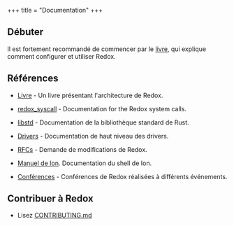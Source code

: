 +++
title = "Documentation"
+++

## Débuter

Il est fortement recommandé de commencer par le
[livre](https://doc.redox-os.org/book/), qui explique comment configurer
et utiliser Redox.

## Références

- [Livre](https://doc.redox-os.org/book/) - Un livre présentant l'architecture de Redox.

- [redox_syscall](https://docs.rs/redox_syscall/latest/syscall/) - Documentation for the Redox system calls.

- [libstd](https://doc.rust-lang.org/stable/std/) - Documentation de la bibliothèque standard de Rust.

- [Drivers](https://gitlab.redox-os.org/redox-os/drivers/-/blob/master/README.md) - Documentation de haut niveau des drivers.

- [RFCs](https://gitlab.redox-os.org/redox-os/rfcs) - Demande de modifications de Redox.

- [Manuel de Ion](https://doc.redox-os.org/ion-manual/). Documentation du shell de Ion.

- [Conférences](/talks/) - Conférences de Redox réalisées à différents événements.

## Contribuer à Redox

- Lisez [CONTRIBUTING.md](https://gitlab.redox-os.org/redox-os/redox/-/blob/master/CONTRIBUTING.md)
